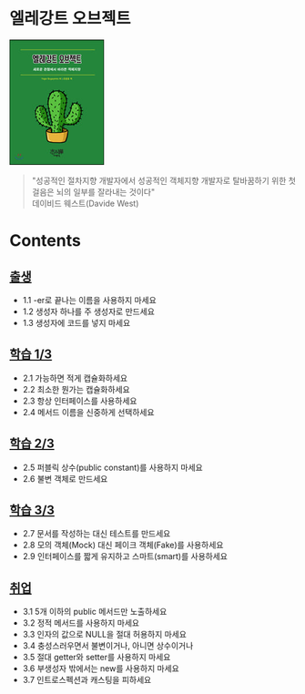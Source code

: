 # 엘레강트 오브젝트
![](./image/엘레강트_오브젝트.png)

> "성공적인 절차지향 개발자에서 성공적인 객체지향 개발자로 탈바꿈하기 위한 첫 걸음은 뇌의 일부를 잘라내는 것이다"  
> 데이비드 웨스트(Davide West)

# Contents

## [출생](https://github.com/leeyohan93/TIL/blob/master/book/%EC%97%98%EB%A0%88%EA%B0%95%ED%8A%B8_%EC%98%A4%EB%B8%8C%EC%A0%9D%ED%8A%B8/%EC%B6%9C%EC%83%9D.md)
- 1.1 -er로 끝나는 이름을 사용하지 마세요  
- 1.2 생성자 하나를 주 생성자로 만드세요  
- 1.3 생성자에 코드를 넣지 마세요

## [학습 1/3](https://github.com/leeyohan93/TIL/blob/master/book/엘레강트_오브젝트/학습1.md)
- 2.1 가능하면 적게 캡슐화하세요
- 2.2 최소한 뭔가는 캡슐화하세요
- 2.3 항상 인터페이스를 사용하세요
- 2.4 메서드 이름을 신중하게 선택하세요

## [학습 2/3](https://github.com/leeyohan93/TIL/blob/master/book/엘레강트_오브젝트/학습2.md)
- 2.5 퍼블릭 상수(public constant)를 사용하지 마세요
- 2.6 불변 객체로 만드세요

## [학습 3/3](https://github.com/leeyohan93/TIL/blob/master/book/엘레강트_오브젝트/학습3.md)
- 2.7 문서를 작성하는 대신 테스트를 만드세요
- 2.8 모의 객체(Mock) 대신 페이크 객체(Fake)를 사용하세요
- 2.9 인터페이스를 짧게 유지하고 스마트(smart)를 사용하세요

## [취업](./취업.md)
- 3.1 5개 이하의 public 메서드만 노출하세요
- 3.2 정적 메서드를 사용하지 마세요
- 3.3 인자의 값으로 NULL을 절대 허용하지 마세요
- 3.4 충성스러우면서 불변이거나, 아니면 상수이거나
- 3.5 절대 getter와 setter를 사용하지 마세요
- 3.6 부생성자 밖에서는 new를 사용하지 마세요
- 3.7 인트로스펙션과 캐스팅을 피하세요
